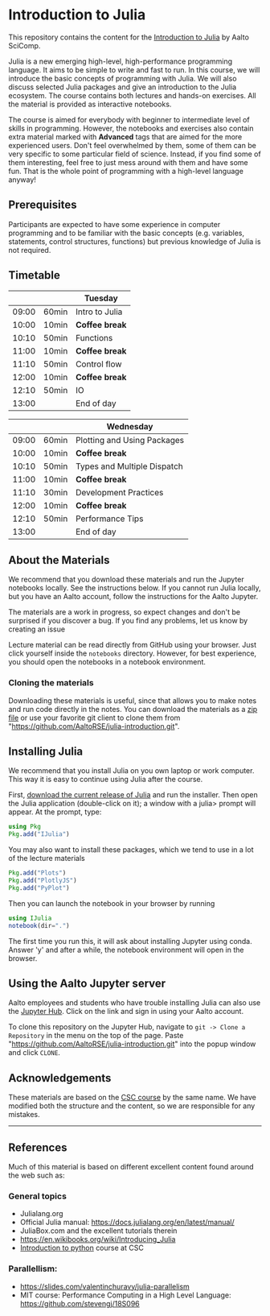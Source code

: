 # Introduction to Julia

This repository contains the content for the [Introduction to Julia](https://scicomp.aalto.fi/training/julia/julia-introduction/) by Aalto SciComp.

Julia is a new emerging high-level, high-performance programming language. It aims to be simple to write and fast to run. In this course, we will introduce the basic concepts of programming with Julia. We will also discuss selected Julia packages and give an introduction to the Julia ecosystem. The course contains both lectures and hands-on exercises. All the material is provided as interactive notebooks.

The course is aimed for everybody with beginner to intermediate level of skills in programming. However, the notebooks and exercises also contain extra material marked with **Advanced** tags that are aimed for the more experienced users. Don't feel overwhelmed by them, some of them can be very specific to some particular field of science. Instead, if you find some of them interesting, feel free to just mess around with them and have some fun. That is the whole point of programming with a high-level language anyway!



## Prerequisites
Participants are expected to have some experience in computer programming and to be familiar with the basic concepts (e.g. variables, statements, control structures, functions) but previous knowledge of Julia is not required.


## Timetable

|       |        | Tuesday          |
| ----- |--------| --------------   |
| 09:00 | 60min  | Intro to Julia   |
| 10:00 | 10min  | **Coffee break** |     
| 10:10 | 50min  | Functions        |          
| 11:00 | 10min  | **Coffee break** |  
| 11:10 | 50min  | Control flow     |
| 12:00 | 10min  | **Coffee break** |
| 12:10 | 50min  | IO               |
| 13:00 |        | End of day       |  

|       |        | Wednesday                      |
| ----- |--------| --------------                 |
| 09:00 | 60min  | Plotting and Using Packages    |
| 10:00 | 10min  | **Coffee break**               |
| 10:10 | 50min  | Types and Multiple Dispatch    |        
| 11:00 | 10min  | **Coffee break**               |
| 11:10 | 30min  | Development Practices          |
| 12:00 | 10min  | **Coffee break**               |
| 12:10 | 50min  | Performance Tips               |
| 13:00 |        | End of day                     |


## About the Materials

We recommend that you download these materials and run the Jupyter notebooks locally.
See the instructions below. If you cannot run Julia locally, but you have an Aalto account, follow the instructions for the Aalto Jupyter.

The materials are a work in progress, so expect changes and don't be surprised if you discover a bug. If you find any problems, let us know by creating an issue

<!-- You can also quickly try the notebooks on [Binder](https://mybinder.org/v2/gh/AaltoRSE/julia-introduction/HEAD). -->

Lecture material can be read directly from GitHub  using your browser. Just click yourself inside the `notebooks` directory. However, for best experience, you should open the notebooks in a notebook environment.


### Cloning the materials

Downloading these materials is useful, since that allows you to make notes and
run code directly in the notes.
You can download the materials as a
[zip file](https://github.com/AaltoRSE/julia-introduction/archive/refs/heads/master.zip)
or use your favorite git client to clone them from
"https://github.com/AaltoRSE/julia-introduction.git".


## Installing Julia

We recommend that you install Julia on you own laptop or work computer. This way it is easy to continue using Julia after the course.

First, [download the current release of Julia](http://julialang.org/downloads/) and run the installer. Then open the Julia application (double-click on it); a window with a julia> prompt will appear. At the prompt, type:

```julia
using Pkg
Pkg.add("IJulia")
```
You may also want to install these packages, which we tend to use in a lot of the lecture materials
```julia
Pkg.add("Plots")
Pkg.add("PlotlyJS")
Pkg.add("PyPlot")
```

Then you can launch the notebook in your browser by running
```julia
using IJulia
notebook(dir=".")
```

The first time you run this, it will ask about installing Jupyter using conda.
Answer 'y' and after a while, the notebook environment will open in the
browser.


## Using the Aalto Jupyter server

Aalto employees and students who have trouble installing Julia can also use the [Jupyter Hub](https://jupyter.cs.aalto.fi/). Click on the link and sign in using your Aalto account.

To clone this repository on the Jupyter Hub, navigate to `git -> Clone a Repository` in
the menu on the top of the page. Paste "https://github.com/AaltoRSE/julia-introduction.git"
into the popup window and click `CLONE`.


## Acknowledgements

These materials are based on the [CSC course](https://github.com/csc-training/julia-introduction) by the same name. We have modified both the structure and the content, so we are responsible for any mistakes.

----

## References
Much of this material is based on different excellent content found around the web such as:

### General topics
- Julialang.org
- Official Julia manual: https://docs.julialang.org/en/latest/manual/
- JuliaBox.com and the excellent tutorials therein
- https://en.wikibooks.org/wiki/Introducing_Julia
- [Introduction to python](https://github.com/csc-training/python-introduction) course at CSC


### Parallellism:
- https://slides.com/valentinchuravy/julia-parallelism
- MIT course: Performance Computing in a High Level Language: https://github.com/stevengj/18S096
